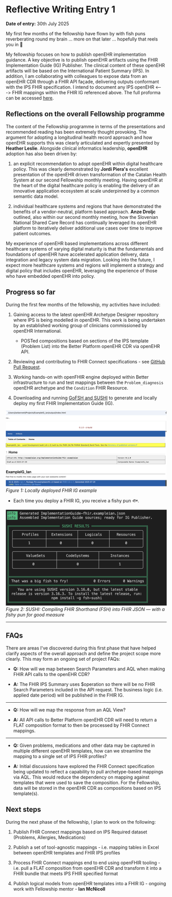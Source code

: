 # Reflective Writing Entry 1
**Date of entry:** 30th July 2025

My first few months of the fellowship have flown by with fish puns reverberating round my brain … more on that later … hopefully that reels you in :fishing_pole_and_fish: 

My fellowship focuses on how to publish openEHR implementation guidance. A key objective is to publish openEHR artifacts using the FHIR Implementation Guide (IG) Publisher. The clinical content of these openEHR artifacts will be based on the International Patient Summary (IPS). In addition, I am collaborating with colleagues to expose data from an openEHR CDR through a FHIR API façade, delivering outputs conformant with the IPS FHIR specification. I intend to document any IPS openEHR <---> FHIR mappings within the FHIR IG referenced above. The full proforma can be accessed [here](https://irbennett.github.io/openEHR_Fellowship/intro/).

## Reflections on the overall Fellowship programme
The content of the Fellowship programme in terms of the presentations and recommended reading has been extremely thought provoking. The argument for adopting a longitudinal health record approach and how openEHR supports this was clearly articulated and expertly presented by **Heather Leslie**. Alongside clinical informatics leadership, **openEHR** adoption has also been driven by:

1. an explicit recommendation to adopt openEHR within digital healthcare policy. This was clearly demonstrated by **Jordi Piera's** excellent presentation of the openEHR driven transformation of the Catalan Health System at our second Fellowship monthly meeting. Having openEHR at the heart of the digital healthcare policy is enabling the delivery of an innovative application ecosystem at scale underpinned by a common semantic data model.

2. individual healthcare systems and regions that have demonstrated the benefits of a vendor-neutral, platform based approach. **Anze Droljc** outlined, also within our second monthly meeting, how the Slovenian National Shared Care Record has continually leveraged its openEHR platform to iteratively deliver additional use cases over time to improve patient outcomes.

My experience of openEHR based implementations across different healthcare systems of varying digital maturity is that the fundamentals and foundations of openEHR have accelerated application delivery, data integration and legacy system data migration.
Looking into the future, I expect more healthcare systems and regions will implement a strategy and digital policy that includes openEHR, leveraging the experience of those who have embedded openEHR into policy.

## Progress so far
During the first few months of the fellowship, my activities have included:

1. Gaining access to the latest openEHR Archetype Designer repository where IPS is being modelled in openEHR. This work is being undertaken by an established working group of clinicians commissioned by openEHR International.
    
    - POSTed compositions based on sections of the IPS template (Problem List) into the Better Platform openEHR CDR via openEHR API.

2. Reviewing and contributing to FHIR Connect specifications - see [GitHub Pull Request](https://github.com/SevKohler/FHIRconnect-mapping-lib/pull/8).

3. Working hands-on with openFHIR engine deployed within Better infrastructure to run and test mappings between the `Problem_diagnosis` openEHR archetype and the `Condition` FHIR Resource.

4. Downloading and running [GoFSH and SUSHI](https://fshschool.org/docs/) to generate and locally deploy my first FHIR Implementation Guide (IG).

![FHIR IG](./assets/FHIR_IG_Locally_Deployed_Example.png)
*Figure 1: Locally deployed FHIR IG example*

  - Each time you deploy a FHIR IG, you receive a fishy pun 🐟.

![SUSHI Screenshot](./assets/SUSHI%20-%20Compile%20FSH%20into%20FHIR%20JSON.png)
*Figure 2: SUSHI: Compiling FHIR Shorthand (FSH) into FHIR JSON — with a fishy pun for good measure*

---

## FAQs
There are areas I've discovered during this first phase that have helped clarify aspects of the overall approach and define the project scope more clearly. This may form an ongoing set of project FAQs:

- **Q:** How will we map between Search Parameters and AQL when making FHIR API calls to the openEHR CDR?

- **A:**  The FHIR IPS Summary uses $operation so there will be no FHIR Search Parameters included in the API request. The business logic (i.e. applied date period) will be published in the FHIR IG.

---

- **Q:** How will we map the response from an AQL View?

- **A:** All API calls to Better Platform openEHR CDR will need to return a FLAT composition format to then be processed by FHIR Connect mappings.
 
---

- **Q:** Given problems, medications and other data may be captured in multiple different openEHR templates, how can we streamline the mapping to a single set of IPS FHIR profiles?

- **A:** Initial discussions have explored the FHIR Connect specification being updated to reflect a capability to pull archetype-based mappings via AQL. This would reduce the dependency on mapping against templates that were used to save the composition.
For the Fellowship, data will be stored in the openEHR CDR as compositions based on IPS template(s).

## Next steps
During the next phase of the fellowship, I plan to work on the following:

1. Publish FHIR Connect mappings based on IPS Required dataset (Problems, Allergies, Medications)

2. Publish a set of tool-agnostic mappings - i.e. mapping tables in Excel between openEHR templates and FHIR IPS profiles

3. Process FHIR Connect mappings end to end using openFHIR tooling - i.e. pull a FLAT composition from openEHR CDR and transform it into a FHIR bundle that meets IPS FHIR specified format

4. Publish logical models from openEHR templates into a FHIR IG - ongoing work with Fellowship mentor - **Ian McNicoll**